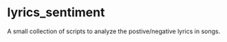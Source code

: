 lyrics_sentiment
================

A small collection of scripts to analyze the postive/negative lyrics in songs.
